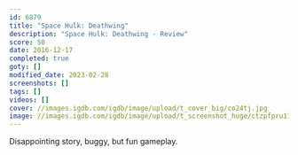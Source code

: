 ```yaml
---
id: 6879
title: "Space Hulk: Deathwing"
description: "Space Hulk: Deathwing - Review"
score: 50
date: 2016-12-17
completed: true
goty: []
modified_date: 2023-02-28
screenshots: []
tags: []
videos: []
cover: //images.igdb.com/igdb/image/upload/t_cover_big/co24tj.jpg
image: //images.igdb.com/igdb/image/upload/t_screenshot_huge/ctzpfpru11eonftgfefh.jpg
---
```

Disappointing story, buggy, but fun gameplay.